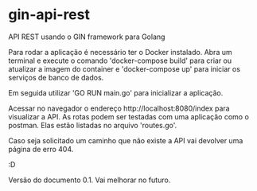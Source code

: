 # gin-api-rest
API REST usando o GIN framework para Golang

Para rodar a aplicação é necessário ter o Docker instalado. Abra um terminal e execute o comando 'docker-compose build' para criar ou atualizar a imagem do container e 
'docker-compose up' para iniciar os serviços de banco de dados. 

Em seguida utilizar 'GO RUN main.go' para inicializar a aplicação. 

Acessar no navegador o endereço http://localhost:8080/index para visualizar a API. As rotas podem ser testadas com uma aplicação como o postman. Elas estão listadas
no arquivo 'routes.go'.

Caso seja solicitado um caminho que não existe a API vai devolver uma página de erro 404.

:D

Versão do documento 0.1. Vai melhorar no futuro.
